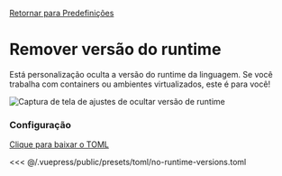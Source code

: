 [Retornar para Predefinições](./README.md#no-runtime-versions)

# Remover versão do runtime

Está personalização oculta a versão do runtime da linguagem. Se você trabalha com containers ou ambientes virtualizados, este é para você!

![Captura de tela de ajustes de ocultar versão de runtime](/presets/img/no-runtime-versions.png)

### Configuração

[Clique para baixar o TOML](/presets/toml/no-runtime-versions.toml)

<<< @/.vuepress/public/presets/toml/no-runtime-versions.toml
